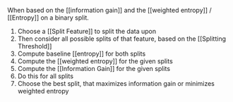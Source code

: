 When based on the [[information gain]] and the [[weighted entropy]] / [[Entropy]] on a binary split.

1. Choose a [[Split Feature]] to split the data upon
2. Then consider all possible splits of that feature, based on the [[Splitting Threshold]]
3. Compute baseline [[entropy]] for both splits 
4. Compute the [[weighted entropy]] for the given splits 
5. Compute the [[Information Gain]] for the given splits 
6. Do this for all splits 
7. Choose the best split, that maximizes information gain or minimizes weighted entropy